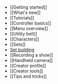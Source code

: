 * [[Getting started]]
* [[What's new]]
* [[Tutorials]]
* [[Controller basics]]
* [[Menu overview]]
* [[Utility belt]]
* [[Characters]]
* [[Sets]]
* [Set building](/docs/1.0/building-your-set)
* [[Recording a show]]
* [[Handheld camera]]
* [[Creator profile]]
* [[Creator tools]]
* [[Tips and tricks]]
